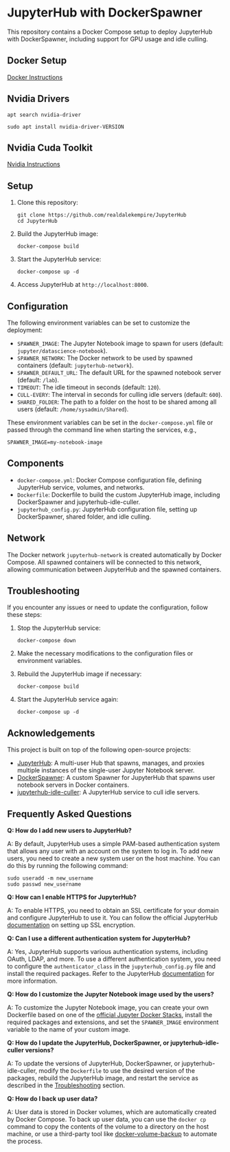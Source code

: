 # JupyterHub with DockerSpawner

This repository contains a Docker Compose setup to deploy JupyterHub with DockerSpawner, including support for GPU usage and idle culling.

## Docker Setup
[Docker Instructions](https://docs.docker.com/engine/install/ubuntu/)


## Nvidia Drivers 
`apt search nvidia-driver`

`sudo apt install nvidia-driver-VERSION`

## Nvidia Cuda Toolkit

[Nvidia Instructions](https://docs.nvidia.com/datacenter/cloud-native/container-toolkit/install-guide.html#setting-up-nvidia-container-toolkit)


## Setup

1. Clone this repository:
   ```
   git clone https://github.com/realdalekempire/JupyterHub
   cd JupyterHub
   ```

2. Build the JupyterHub image:
   ```
   docker-compose build
   ```

3. Start the JupyterHub service:
   ```
   docker-compose up -d
   ```

4. Access JupyterHub at `http://localhost:8000`.

## Configuration

The following environment variables can be set to customize the deployment:

- `SPAWNER_IMAGE`: The Jupyter Notebook image to spawn for users (default: `jupyter/datascience-notebook`).
- `SPAWNER_NETWORK`: The Docker network to be used by spawned containers (default: `jupyterhub-network`).
- `SPAWNER_DEFAULT_URL`: The default URL for the spawned notebook server (default: `/lab`).
- `TIMEOUT`: The idle timeout in seconds (default: `120`).
- `CULL-EVERY`: The interval in seconds for culling idle servers (default: `600`).
- `SHARED_FOLDER`: The path to a folder on the host to be shared among all users (default: `/home/sysadmin/Shared`).

These environment variables can be set in the `docker-compose.yml` file or passed through the command line when starting the services, e.g.,

```
SPAWNER_IMAGE=my-notebook-image
```

## Components

- `docker-compose.yml`: Docker Compose configuration file, defining JupyterHub service, volumes, and networks.
- `Dockerfile`: Dockerfile to build the custom JupyterHub image, including DockerSpawner and jupyterhub-idle-culler.
- `jupyterhub_config.py`: JupyterHub configuration file, setting up DockerSpawner, shared folder, and idle culling.

## Network

The Docker network `jupyterhub-network` is created automatically by Docker Compose. All spawned containers will be connected to this network, allowing communication between JupyterHub and the spawned containers.

## Troubleshooting

If you encounter any issues or need to update the configuration, follow these steps:

1. Stop the JupyterHub service:
   ```
   docker-compose down
   ```

2. Make the necessary modifications to the configuration files or environment variables.

3. Rebuild the JupyterHub image if necessary:
   ```
   docker-compose build
   ```

4. Start the JupyterHub service again:
   ```
   docker-compose up -d
   ```

## Acknowledgements

This project is built on top of the following open-source projects:

- [JupyterHub](https://github.com/jupyterhub/jupyterhub): A multi-user Hub that spawns, manages, and proxies multiple instances of the single-user Jupyter Notebook server.
- [DockerSpawner](https://github.com/jupyterhub/dockerspawner): A custom Spawner for JupyterHub that spawns user notebook servers in Docker containers.
- [jupyterhub-idle-culler](https://github.com/jupyterhub/jupyterhub-idle-culler): A JupyterHub service to cull idle servers.


## Frequently Asked Questions

**Q: How do I add new users to JupyterHub?**

A: By default, JupyterHub uses a simple PAM-based authentication system that allows any user with an account on the system to log in. To add new users, you need to create a new system user on the host machine. You can do this by running the following command:

```
sudo useradd -m new_username
sudo passwd new_username
```

**Q: How can I enable HTTPS for JupyterHub?**

A: To enable HTTPS, you need to obtain an SSL certificate for your domain and configure JupyterHub to use it. You can follow the official JupyterHub [documentation](https://jupyterhub.readthedocs.io/en/stable/reference/websecurity.html) on setting up SSL encryption.

**Q: Can I use a different authentication system for JupyterHub?**

A: Yes, JupyterHub supports various authentication systems, including OAuth, LDAP, and more. To use a different authentication system, you need to configure the `authenticator_class` in the `jupyterhub_config.py` file and install the required packages. Refer to the JupyterHub [documentation](https://jupyterhub.readthedocs.io/en/stable/reference/authenticators.html) for more information.

**Q: How do I customize the Jupyter Notebook image used by the users?**

A: To customize the Jupyter Notebook image, you can create your own Dockerfile based on one of the [official Jupyter Docker Stacks](https://github.com/jupyter/docker-stacks), install the required packages and extensions, and set the `SPAWNER_IMAGE` environment variable to the name of your custom image.

**Q: How do I update the JupyterHub, DockerSpawner, or jupyterhub-idle-culler versions?**

A: To update the versions of JupyterHub, DockerSpawner, or jupyterhub-idle-culler, modify the `Dockerfile` to use the desired version of the packages, rebuild the JupyterHub image, and restart the service as described in the [Troubleshooting](#troubleshooting) section.

**Q: How do I back up user data?**

A: User data is stored in Docker volumes, which are automatically created by Docker Compose. To back up user data, you can use the `docker cp` command to copy the contents of the volume to a directory on the host machine, or use a third-party tool like [docker-volume-backup](https://github.com/loomchild/docker-volume-backup) to automate the process.
